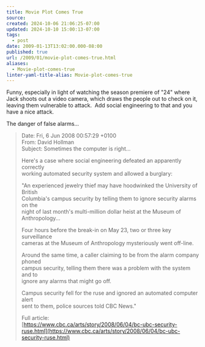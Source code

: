 ```yaml
---
title: Movie Plot Comes True
source: 
created: 2024-10-06 21:06:25-07:00
updated: 2024-10-10 15:00:13-07:00
tags:
  - post
date: 2009-01-13T13:02:00.000-08:00
published: true
url: /2009/01/movie-plot-comes-true.html
aliases:
  - Movie-plot-comes-true
linter-yaml-title-alias: Movie-plot-comes-true
---
```



Funny, especially in light of watching the season premiere of "24" where Jack shoots out a video camera, which draws the people out to check on it, leaving them vulnerable to attack.  Add social engineering to that and you have a nice attack.   
  
The danger of false alarms...  
  

> Date: Fri, 6 Jun 2008 00:57:29 +0100  
> From: David Hollman  
> Subject: Sometimes the computer is right...  
>   
> Here's a case where social engineering defeated an apparently correctly  
> working automated security system and allowed a burglary:  
>   
> "An experienced jewelry thief may have hoodwinked the University of British  
> Columbia's campus security by telling them to ignore security alarms on the  
> night of last month's multi-million dollar heist at the Museum of  
> Anthropology...  
>   
> Four hours before the break-in on May 23, two or three key surveillance  
> cameras at the Museum of Anthropology mysteriously went off-line.  
>   
> Around the same time, a caller claiming to be from the alarm company phoned  
> campus security, telling them there was a problem with the system and to  
> ignore any alarms that might go off.  
>   
> Campus security fell for the ruse and ignored an automated computer alert  
> sent to them, police sources told CBC News."  
>   
> Full article:  
> [https://www.cbc.ca/arts/story/2008/06/04/bc-ubc-security-ruse.html](https://www.cbc.ca/arts/story/2008/06/04/bc-ubc-security-ruse.html)